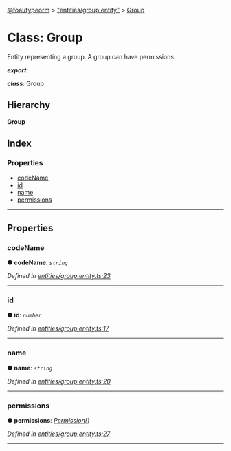 [@foal/typeorm](../README.md) > ["entities/group.entity"](../modules/_entities_group_entity_.md) > [Group](../classes/_entities_group_entity_.group.md)

# Class: Group

Entity representing a group. A group can have permissions.

*__export__*: 

*__class__*: Group

## Hierarchy

**Group**

## Index

### Properties

* [codeName](_entities_group_entity_.group.md#codename)
* [id](_entities_group_entity_.group.md#id)
* [name](_entities_group_entity_.group.md#name)
* [permissions](_entities_group_entity_.group.md#permissions)

---

## Properties

<a id="codename"></a>

###  codeName

**● codeName**: *`string`*

*Defined in [entities/group.entity.ts:23](https://github.com/FoalTS/foal/blob/70cc46bd/packages/typeorm/src/entities/group.entity.ts#L23)*

___
<a id="id"></a>

###  id

**● id**: *`number`*

*Defined in [entities/group.entity.ts:17](https://github.com/FoalTS/foal/blob/70cc46bd/packages/typeorm/src/entities/group.entity.ts#L17)*

___
<a id="name"></a>

###  name

**● name**: *`string`*

*Defined in [entities/group.entity.ts:20](https://github.com/FoalTS/foal/blob/70cc46bd/packages/typeorm/src/entities/group.entity.ts#L20)*

___
<a id="permissions"></a>

###  permissions

**● permissions**: *[Permission](_entities_permission_entity_.permission.md)[]*

*Defined in [entities/group.entity.ts:27](https://github.com/FoalTS/foal/blob/70cc46bd/packages/typeorm/src/entities/group.entity.ts#L27)*

___

